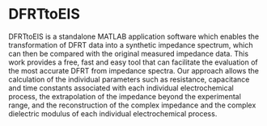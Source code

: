 # DFRTtoEIS

DFRTtoEIS is a standalone MATLAB application software which enables the transformation of DFRT data into a synthetic impedance spectrum, which can then be compared with the original measured impedance data. This work provides a free, fast and easy tool that can facilitate the evaluation of the most accurate DFRT from impedance spectra. Our approach allows the calculation of the individual parameters such as resistance, capacitance and time constants associated with each individual electrochemical process, the extrapolation of the impedance beyond the experimental range, and the reconstruction of the complex impedance and the complex dielectric modulus of each individual electrochemical process.

